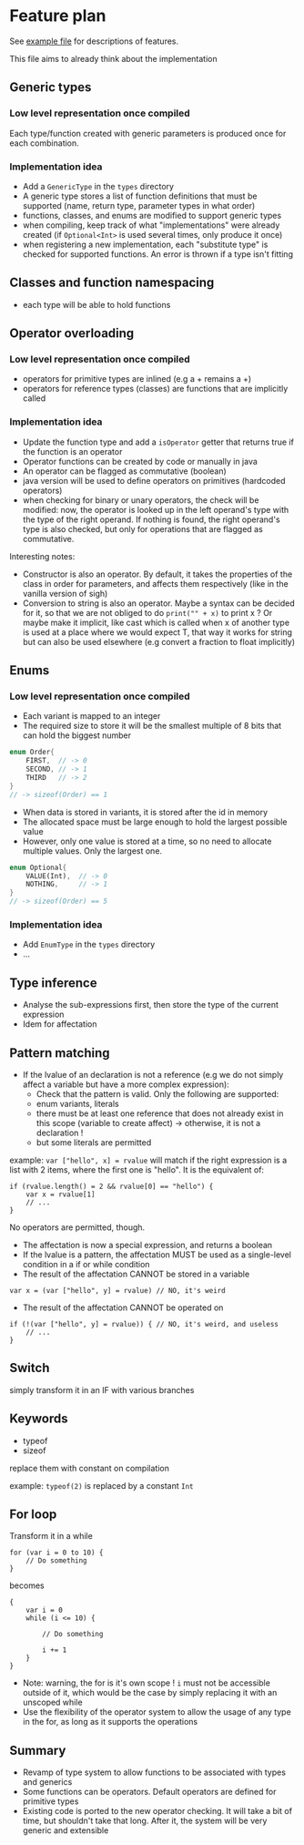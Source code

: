 # Feature plan

See [example file](examples/newfeatures.si) for descriptions of features.

This file aims to already think about the implementation

## Generic types

### Low level representation once compiled

Each type/function created with generic parameters is produced once for each combination.

### Implementation idea

- Add a `GenericType` in the `types` directory
- A generic type stores a list of function definitions that must be supported (name, return type, parameter types in what order)
- functions, classes, and enums are modified to support generic types
- when compiling, keep track of what "implementations" were already created (if `Optional<Int>` is used several times, only produce it once)
- when registering a new implementation, each "substitute type" is checked for supported functions. An error is thrown if a type isn't fitting

## Classes and function namespacing

- each type will be able to hold functions

## Operator overloading

### Low level representation once compiled

- operators for primitive types are inlined (e.g a + remains a +)
- operators for reference types (classes) are functions that are implicitly called

### Implementation idea

- Update the function type and add a `isOperator` getter that returns true if the function is an operator
- Operator functions can be created by code or manually in java
- An operator can be flagged as commutative (boolean)
- java version will be used to define operators on primitives (hardcoded operators)
- when checking for binary or unary operators, the check will be modified: now, the operator is looked up in the left operand's type with the type of the right operand. If nothing is found, the right operand's type is also checked, but only for operations that are flagged as commutative.

Interesting notes:
- Constructor is also an operator. By default, it takes the properties of the class in order for parameters, and affects them respectively (like in the vanilla version of sigh)
- Conversion to string is also an operator. Maybe a syntax can be decided for it, so that we are not obliged to do `print("" + x)` to print x ? Or maybe make it implicit, like cast<T> which is called when x of another type is used at a place where we would expect T, that way it works for string but can also be used elsewhere (e.g convert a fraction to float implicitly)

## Enums

### Low level representation once compiled

- Each variant is mapped to an integer
- The required size to store it will be the smallest multiple of 8 bits that can hold the biggest number

```rust
enum Order{
    FIRST,  // -> 0
    SECOND, // -> 1
    THIRD   // -> 2
}
// -> sizeof(Order) == 1
```

- When data is stored in variants, it is stored after the id in memory
- The allocated space must be large enough to hold the largest possible value
- However, only one value is stored at a time, so no need to allocate multiple values. Only the largest one.

```rust
enum Optional{
    VALUE(Int),  // -> 0
    NOTHING,     // -> 1
}
// -> sizeof(Order) == 5
```

### Implementation idea

- Add `EnumType` in the `types` directory
- ...

## Type inference

- Analyse the sub-expressions first, then store the type of the current expression
- Idem for affectation

## Pattern matching

- If the lvalue of an declaration is not a reference (e.g we do not simply affect a variable but have a more complex expression):
    - Check that the pattern is valid. Only the following are supported:
    - enum variants, literals
    - there must be at least one reference that does not already exist in this scope (variable to create affect) -> otherwise, it is not a declaration !
    - but some literals are permitted

example: `var ["hello", x] = rvalue` will match if the right expression is a list with 2 items, where the first one is "hello". It is the equivalent of:

```
if (rvalue.length() = 2 && rvalue[0] == "hello") {
    var x = rvalue[1]
    // ...
}
```

No operators are permitted, though.

- The affectation is now a special expression, and returns a boolean
- If the lvalue is a pattern, the affectation MUST be used as a single-level condition in a if or while condition
- The result of the affectation CANNOT be stored in a variable

```
var x = (var ["hello", y] = rvalue) // NO, it's weird
```

- The result of the affectation CANNOT be operated on

```
if (!(var ["hello", y] = rvalue)) { // NO, it's weird, and useless
    // ...
}
```

## Switch

simply transform it in an IF with various branches

## Keywords

- typeof
- sizeof

replace them with constant on compilation

example: `typeof(2)` is replaced by a constant `Int`

## For loop

Transform it in a while

```
for (var i = 0 to 10) {
    // Do something
}
```

becomes

```
{
    var i = 0
    while (i <= 10) {
        
        // Do something

        i += 1
    }
}
```

- Note: warning, the for is it's own scope ! `i` must not be accessible outside of it, which would be the case by simply replacing it with an unscoped while
- Use the flexibility of the operator system to allow the usage of any type in the for, as long as it supports the operations

## Summary

- Revamp of type system to allow functions to be associated with types and generics
- Some functions can be operators. Default operators are defined for primitive types
- Existing code is ported to the new operator checking. It will take a bit of time, but shouldn't take that long. After it, the system will be very generic and extensible